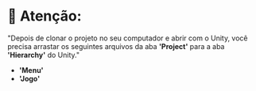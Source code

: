# 🚀 Atenção:
"Depois de clonar o projeto no seu computador e abrir com o Unity, você precisa arrastar os seguintes arquivos da aba **'Project'** para a aba **'Hierarchy'** do Unity."
- **'Menu'**
- **'Jogo'**
